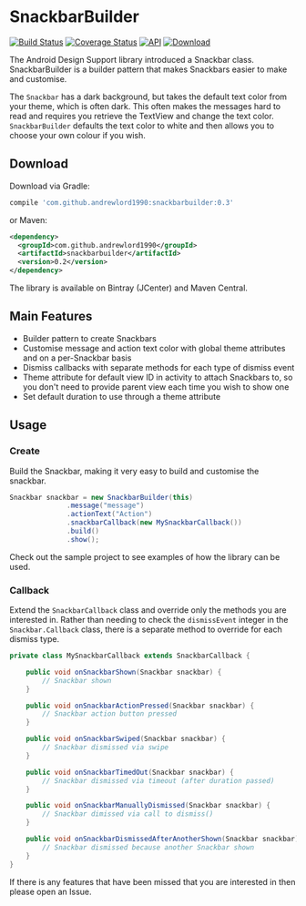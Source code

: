 # SnackbarBuilder

[![Build Status](https://travis-ci.org/andrewlord1990/SnackbarBuilder.svg?branch=master)](https://travis-ci.org/andrewlord1990/SnackbarBuilder)
[![Coverage Status](https://coveralls.io/repos/andrewlord1990/SnackbarBuilder/badge.svg?branch=master&service=github)](https://coveralls.io/github/andrewlord1990/SnackbarBuilder?branch=master)
[![API](https://img.shields.io/badge/API-7%2B-brightgreen.svg?style=flat)](https://android-arsenal.com/api?level=7)
[ ![Download](https://api.bintray.com/packages/andrewlord1990/maven/snackbar-builder/images/download.svg) ](https://bintray.com/andrewlord1990/maven/snackbar-builder/_latestVersion)

The Android Design Support library introduced a Snackbar class. SnackbarBuilder is a builder pattern that makes Snackbars easier to make and customise.

The `Snackbar` has a dark background, but takes the default text color from your theme, which is often dark. This often makes the messages hard to read and requires you retrieve the TextView and change the text color. `SnackbarBuilder` defaults the text color to white and then allows you to choose your own colour if you wish.



## Download

Download via Gradle:
```groovy
compile 'com.github.andrewlord1990:snackbarbuilder:0.3'
```
or Maven:
```xml
<dependency>
  <groupId>com.github.andrewlord1990</groupId>
  <artifactId>snackbarbuilder</artifactId>
  <version>0.2</version>
</dependency>
```

The library is available on Bintray (JCenter) and Maven Central.


## Main Features

- Builder pattern to create Snackbars
- Customise message and action text color with global theme attributes and on a per-Snackbar basis
- Dismiss callbacks with separate methods for each type of dismiss event
- Theme attribute for default view ID in activity to attach Snackbars to, so you don't need to provide parent view each time you wish to show one
- Set default duration to use through a theme attribute

## Usage

### Create

Build the Snackbar, making it very easy to build and customise the snackbar.

```java
Snackbar snackbar = new SnackbarBuilder(this)
              .message("message")
              .actionText("Action")
              .snackbarCallback(new MySnackbarCallback())
              .build()
              .show();
```

Check out the sample project to see examples of how the library can be used.

### Callback

Extend the `SnackbarCallback` class and override only the methods you are interested in. Rather than needing to check the `dismissEvent` integer in the `Snackbar.Callback` class, there is a separate method to override for each dismiss type.

```java
private class MySnackbarCallback extends SnackbarCallback {

    public void onSnackbarShown(Snackbar snackbar) {
        // Snackbar shown
    }

    public void onSnackbarActionPressed(Snackbar snackbar) {
        // Snackbar action button pressed
    }

    public void onSnackbarSwiped(Snackbar snackbar) {
        // Snackbar dismissed via swipe
    }

    public void onSnackbarTimedOut(Snackbar snackbar) {
        // Snackbar dismissed via timeout (after duration passed)
    }

    public void onSnackbarManuallyDismissed(Snackbar snackbar) {
        // Snackbar dimissed via call to dismiss()
    }

    public void onSnackbarDismissedAfterAnotherShown(Snackbar snackbar) {
        // Snackbar dismissed because another Snackbar shown
    }
}
```

If there is any features that have been missed that you are interested in then please open an Issue.
